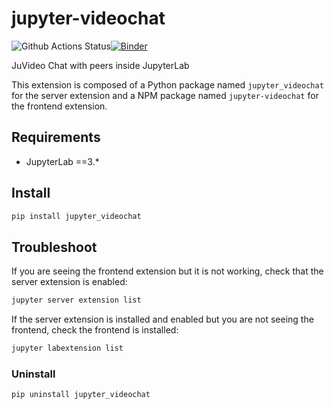 # jupyter-videochat

![Github Actions Status](https://github.com/yuvipanda/jupyter-videochat/workflows/Build/badge.svg)[![Binder](https://mybinder.org/badge_logo.svg)](https://mybinder.org/v2/gh/yuvipanda/jupyter-videochat/master?urlpath=lab)

JuVideo Chat with peers inside JupyterLab

This extension is composed of a Python package named `jupyter_videochat` for the
server extension and a NPM package named `jupyter-videochat` for the frontend
extension.

## Requirements

- JupyterLab ==3.\*

## Install

```bash
pip install jupyter_videochat
```

## Troubleshoot

If you are seeing the frontend extension but it is not working, check that the
server extension is enabled:

```bash
jupyter server extension list
```

If the server extension is installed and enabled but you are not seeing the
frontend, check the frontend is installed:

```bash
jupyter labextension list
```

### Uninstall

```bash
pip uninstall jupyter_videochat
```
